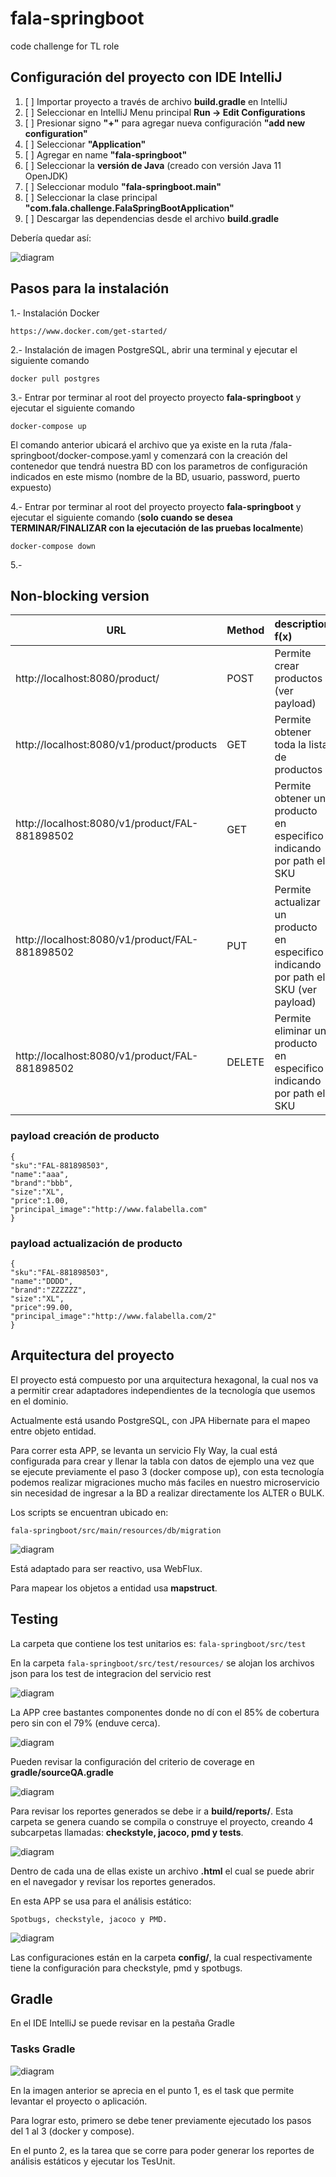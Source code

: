 # fala-springboot

code challenge for TL role

## Configuración del proyecto con IDE IntelliJ

1. [ ] Importar proyecto a través de archivo **build.gradle** en IntelliJ
2. [ ] Seleccionar en IntelliJ Menu principal **Run -> Edit Configurations**
3. [ ] Presionar signo **"+"** para agregar nueva configuración **"add new configuration"**
4. [ ] Seleccionar **"Application"**
5. [ ] Agregar en name **"fala-springboot"**
6. [ ] Seleccionar la **versión de Java** (creado con versión Java 11 OpenJDK)
7. [ ] Seleccionar modulo **"fala-springboot.main"**
8. [ ] Seleccionar la clase principal **"com.fala.challenge.FalaSpringBootApplication"**
9. [ ] Descargar las dependencias desde el archivo **build.gradle**


Debería quedar así:

![diagram](https://raw.githubusercontent.com/nio-kedakai/fala-springboot/master/configuracion_app_intellij.png)

## Pasos para la instalación

1.- Instalación Docker 

```
https://www.docker.com/get-started/
```

2.- Instalación de imagen PostgreSQL, abrir una terminal y ejecutar el siguiente comando

```
docker pull postgres
```

3.- Entrar por terminar al root del proyecto proyecto **fala-springboot** 
y ejecutar el siguiente comando

```
docker-compose up
```
El comando anterior ubicará el archivo que ya existe en la ruta /fala-springboot/docker-compose.yaml
y comenzará con la creación del contenedor que tendrá nuestra BD con los parametros 
de configuración indicados en este mismo (nombre de la BD, usuario, password, puerto expuesto)


4.- Entrar por terminar al root del proyecto proyecto **fala-springboot**
y ejecutar el siguiente comando (**solo cuando se desea 
TERMINAR/FINALIZAR con la ejecutación de las pruebas localmente**)

```
docker-compose down
```
5.- 

## Non-blocking version

| URL                                               | Method    | description f(x)                                   |
| --------------------------------------------------|:-------   |:----------------------------------------------------|
| http://localhost:8080/product/                    | POST      | Permite crear productos (ver payload)             |
| http://localhost:8080/v1/product/products         | GET       | Permite obtener toda la lista de productos       |
| http://localhost:8080/v1/product/FAL-881898502    | GET       | Permite obtener un producto en especifico indicando por path el SKU
| http://localhost:8080/v1/product/FAL-881898502    | PUT       | Permite actualizar un producto en especifico indicando por path el SKU (ver payload)
| http://localhost:8080/v1/product/FAL-881898502    | DELETE    | Permite eliminar un producto en especifico indicando por path el SKU

### payload creación de producto
```
{
"sku":"FAL-881898503",
"name":"aaa",
"brand":"bbb",
"size":"XL",
"price":1.00,
"principal_image":"http://www.falabella.com"
}
```

### payload actualización de producto
```
{
"sku":"FAL-881898503",
"name":"DDDD",
"brand":"ZZZZZZ",
"size":"XL",
"price":99.00,
"principal_image":"http://www.falabella.com/2"
}
```
## Arquitectura del proyecto

El proyecto está compuesto por una arquitectura hexagonal, la cual nos va a permitir crear adaptadores independientes 
de la tecnología que usemos en el dominio.

Actualmente está usando PostgreSQL, con JPA Hibernate para el mapeo entre objeto entidad.

Para correr esta APP, se levanta un servicio Fly Way, la cual está configurada para crear y llenar la tabla con datos de ejemplo
una vez que se ejecute previamente el paso 3 (docker compose up), con esta tecnología podemos realizar migraciones mucho
más faciles en nuestro microservicio sin necesidad de ingresar a la BD a realizar directamente los ALTER o BULK.

Los scripts se encuentran ubicado en:

`fala-springboot/src/main/resources/db/migration`

![diagram](https://raw.githubusercontent.com/nio-kedakai/fala-springboot/master/mapa_carpetas_main.png)

Está adaptado para ser reactivo, usa WebFlux.

Para mapear los objetos a entidad usa **mapstruct**. 

## Testing

La carpeta que contiene los test unitarios es: `fala-springboot/src/test`

En la carpeta `fala-springboot/src/test/resources/` se alojan los archivos json para los test de 
integracion del servicio rest

![diagram](https://raw.githubusercontent.com/nio-kedakai/fala-springboot/master/mapa_carpetas_test.png)

La APP cree bastantes componentes donde no dí con el 85% de cobertura pero sin con el 79% (enduve cerca).

![diagram](https://raw.githubusercontent.com/nio-kedakai/fala-springboot/master/configuracion_coverage_testing_gradle.png)

Pueden revisar la configuración del criterio de coverage en **gradle/sourceQA.gradle**

![diagram](https://raw.githubusercontent.com/nio-kedakai/fala-springboot/master/mapa_carpetas_QA_gradle.png)

Para revisar los reportes generados se debe ir a **build/reports/**.  Esta carpeta se genera cuando se compila
o construye el proyecto, creando 4 subcarpetas llamadas: **checkstyle, jacoco, pmd y tests**.

![diagram](https://raw.githubusercontent.com/nio-kedakai/fala-springboot/master/mapa_carpetas_reportes_estaticos.png)

Dentro de cada una de ellas existe un archivo **.html** el cual se puede abrir en el navegador y revisar los reportes generados.

En esta APP se usa para el análisis estático:

```Spotbugs, checkstyle, jacoco y PMD.```

![diagram](https://raw.githubusercontent.com/nio-kedakai/fala-springboot/master/mapa_carpetas_analisis_estatico.png)

Las configuraciones están en la carpeta **config/**, la cual respectivamente tiene la configuración para checkstyle, pmd y spotbugs.

## Gradle

En el IDE IntelliJ se puede revisar en la pestaña Gradle


### Tasks Gradle
![diagram](https://raw.githubusercontent.com/nio-kedakai/fala-springboot/master/gradle_app.png)

En la imagen anterior se aprecia en el punto 1, es el task que permite levantar el proyecto o aplicación.

Para lograr esto, primero se debe tener previamente ejecutado los pasos del 1 al 3 (docker y compose).

En el punto 2, es la tarea que se corre para poder generar los reportes de análisis estáticos y ejecutar los TesUnit.
